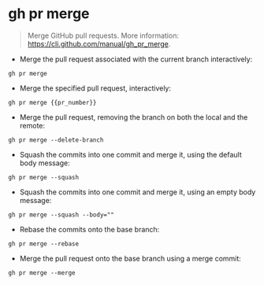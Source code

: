# gh pr merge

> Merge GitHub pull requests.
> More information: <https://cli.github.com/manual/gh_pr_merge>.

- Merge the pull request associated with the current branch interactively:

`gh pr merge`

- Merge the specified pull request, interactively:

`gh pr merge {{pr_number}}`

- Merge the pull request, removing the branch on both the local and the remote:

`gh pr merge --delete-branch`

- Squash the commits into one commit and merge it, using the default body message:

`gh pr merge --squash`

- Squash the commits into one commit and merge it, using an empty body message:

`gh pr merge --squash --body=""`

- Rebase the commits onto the base branch:

`gh pr merge --rebase`

- Merge the pull request onto the base branch using a merge commit:

`gh pr merge --merge`
